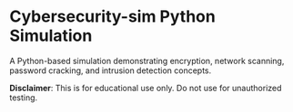 # Cybersecurity-sim Python Simulation
A Python-based simulation demonstrating encryption, network scanning, password cracking, and intrusion detection concepts.  

**Disclaimer**: This is for educational use only. Do not use for unauthorized testing.  
